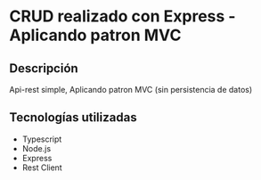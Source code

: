# CRUD realizado con Express - Aplicando patron MVC

## Descripción
Api-rest simple, Aplicando patron MVC (sin persistencia de datos)

## Tecnologías utilizadas
- Typescript
- Node.js
- Express
- Rest Client
